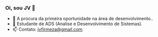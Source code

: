 ### Oi, sou JV 👋

- 💬 A procura da primeira oportunidade na área de desenvolvimento..
- 🌱 Estudante de ADS (Analise e Desenvolvimento de Sistemas).
- 📫 Contato: jvfirmeza@gmail.com
